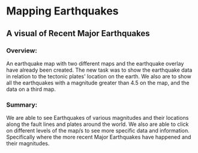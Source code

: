 # Mapping Earthquakes
## A visual of Recent Major Earthquakes 

### Overview:


An earthquake map with two different maps and the earthquake overlay have already been created. The new task was to show the earthquake data in relation to the tectonic plates' location on the earth. 
We also are to show all the earthquakes with a magnitude greater than 4.5 on the map, and the data on a third map.



### Summary:
We are able to see Earthquakes of various magnitudes and their locations along the fault lines and plates around the world. We also are able to click on different levels
of the map/s to see more specific data and information. Specifically where the more recent Major Earthquakes have happened and their magnitudes. 

